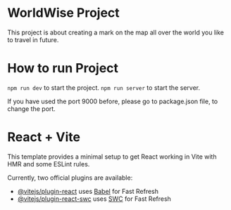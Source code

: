 # WorldWise Project

This project is about creating a mark on the map all over the world you like to travel in future.

# How to run Project

`npm run dev` to start the project.
`npm run server` to start the server.

If you have used the port 9000 before, please go to package.json file, to change the port.

# React + Vite

This template provides a minimal setup to get React working in Vite with HMR and some ESLint rules.

Currently, two official plugins are available:

- [@vitejs/plugin-react](https://github.com/vitejs/vite-plugin-react/blob/main/packages/plugin-react/README.md) uses [Babel](https://babeljs.io/) for Fast Refresh
- [@vitejs/plugin-react-swc](https://github.com/vitejs/vite-plugin-react-swc) uses [SWC](https://swc.rs/) for Fast Refresh
